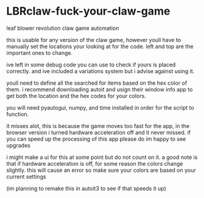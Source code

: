 # LBRclaw-fuck-your-claw-game
leaf blower revolution claw game automation


this is usable for any version of the claw game, however youll have to manually set the locations your looking at for the code. left and top are the important ones to change. 

ive left in some debug code you can use to check if yours is placed correctly. and ive included a variations system but i advise against using it. 

youll need to define all the searched for items based on the hex color of them. i recommend downloading autoit and usign their window info app to get both the location and the hex codes for your colors.

you will need pyautogui, numpy, and time installed in order for the script to function.

it misses alot, this is because the game moves too fast for the app, in the browser version i turned hardware acceleration off and it never missed. 
if you can speed up the processing of this app please do im happy to see upgrades

i might make a ui for this at some point but do not count on it.
a good note is that if hardware acceleration is off, for some reason the colors change slightly. this will cause an error so make sure your colors are based on your current settings

(im planning to remake this in autoit3 to see if that speeds it up)
